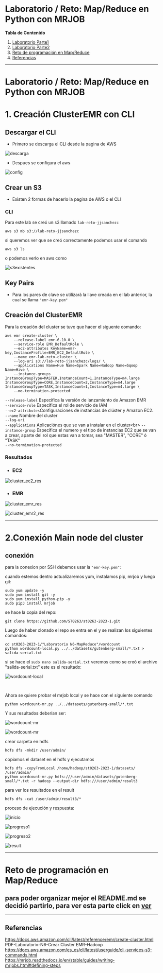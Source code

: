 # Laboratorio / Reto: Map/Reduce en Python con MRJOB

**Tabla de Contenido**

1. [Laboratorio Parte1](#lab1)
2. [Laboratorio Parte2](#lab2)
4. [Reto de programación en Map/Reduce](RetoProgramacion/README.md)
5. [Referencias](#ref)

***

<div id='lab1'>
    
# Laboratorio / Reto: Map/Reduce en Python con MRJOB
    
# 1. Creación ClusterEMR con CLI
    
## Descargar el CLI
    
- Primero se descarga el CLI desde la pagina de AWS 

![descarga](imagenes/descargando_CLI.png)

- Despues se configura el aws 

![config](imagenes/configurando_aws.png)

## Crear un S3
- Existen 2 formas de hacerlo la pagina de AWS o el CLI

### CLI
Para este lab se creó un s3 llamado `lab-reto-jjsanchezc`
```
aws s3 mb s3://lab-reto-jjsanchezc
```
    
si queremos ver que se creó correctamente podemos usar el comando 
```
aws s3 ls
```
o podemos verlo en aws como 

![s3existentes](imagenes/s3.png)

## Key Pairs
- Para los pares de clave se utilizará la llave creada en el lab anterior, la cual se llama `"emr-key.pem"`

## Creación del ClusterEMR
Para la creación del cluster se tuvo que hacer el siguente comando:
```
aws emr create-cluster \
    --release-label emr-6.10.0 \
    --service-role EMR_DefaultRole \
    --ec2-attributes KeyName=emr-key,InstanceProfile=EMR_EC2_DefaultRole \
    --name emr-lab-reto-cluster \
    --log-uri s3://lab-reto-jjsanchezc/logs/ \
    --applications Name=Hue Name=Spark Name=Hadoop Name=Sqoop Name=Hive \
    --instance-groups InstanceGroupType=MASTER,InstanceCount=1,InstanceType=m4.large InstanceGroupType=CORE,InstanceCount=2,InstanceType=m4.large InstanceGroupType=TASK,InstanceCount=1,InstanceType=m4.large \
    --no-termination-protected
```
`--release-label` Especifica la versión de lanzamiento de Amazon EMR <br>
`--service-role` Especifica el rol de servicio de IAM <br>
`--ec2-attributes`Configuraciones de instancias de clúster y Amazon EC2.<br>
`--name` Nombre del cluster <br>
`--log-uri` <br>
`--applications` Aplicaciónes que se van a instalar en el cluster\<br>
`--instance-group` Especifica el numero y el tipo de instancias EC2 que se van a crear, aparte del rol que estas van a tomar, sea "MASTER", "CORE" ó "TASK" <br>
`--no-termination-protected` <br>

### Resultados 
- ### EC2

![cluster_ec2_res](imagenes/resultados_cluster_ec2.png)

- ### EMR

![cluster_emr_res](imagenes/resultados_cluster_emr.png)

![cluster_emr2_res](imagenes/resultados_cluster_emr2.png)

***
    
<div id='lab2'>

# 2.Conexión Main node del cluster

## conexión

para la conexion por SSH debemos usar la `"emr-key.pem"`:

cuando estemos dentro actualizaremos yum, instalamos pip, mrjob y luego git:

```
sudo yum update -y
sudo yum install git -y
sudo yum install python-pip -y
sudo pip3 install mrjob
```

se hace la copia del repo:

```
git clone https://github.com/ST0263/st0263-2023-1.git
```

Luego de haber clonado el repo se entra en el y se realizan los siguientes comandos: 

```
cd st0263-2023-1/"Laboratorio N6-MapReduce"/wordcount
python wordcount-local.py ../../datasets/gutenberg-small/*.txt > salida-serial.txt
```
si se hace el `sudo nano salida-serial.txt` veremos como se creó el archivo "salida-serial.txt" 
este es el resultado:

![wordcount-local](imagenes/resultado_worcount-local.png)

<br>

Ahora se quiere probar el mrjob local y se hace con el siguiente comando

```
python wordcount-mr.py ../../datasets/gutenberg-small/*.txt
```

Y sus resultados deberian ser:

![wordcount-mr](imagenes/resultado_wordcount-mr.png)

![wordcount-mr](imagenes/resultado_wordcount-mr2.png)


crear carpeta en hdfs 

```
hdfs dfs -mkdir /user/admin/
```

copiamos el dataset en el hdfs y ejecutamos

```
hdfs dfs -copyFromLocal /home/hadoop/st0263-2023-1/datasets/ /user/admin/
python wordcount-mr.py hdfs:///user/admin/datasets/gutenberg-small/*.txt -r hadoop --output-dir hdfs:///user/admin/result3
```

para ver los resultados en el result 

```
hdfs dfs -cat /user/admin/result3/*
```
proceso de ejecución y respuesta: 

![inicio](imagenes/inicio.png)

![progreso1](imagenes/map-reduce0.png)

![progreso2](imagenes/map100-reduce-0.png)

![result](imagenes/respuestamap.png)

***

<div id='reto'>
    
# Reto de programación en Map/Reduce

## para poder organizar mejor el README.md se decidió partirlo, para ver esta parte click en [ver](RetoProgramacion/README.md)

***
    
<div id='ref'>
    
## Referencias 

https://docs.aws.amazon.com/cli/latest/reference/emr/create-cluster.html <br>
PDF-Laboratorio-N6-Crear Cluster EMR-Hadoop <br>
https://docs.aws.amazon.com/es_es/cli/latest/userguide/cli-services-s3-commands.html <br>
https://mrjob.readthedocs.io/en/stable/guides/writing-mrjobs.html#defining-steps <br>
